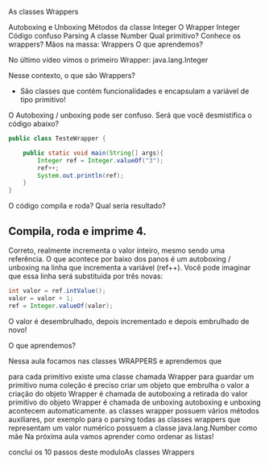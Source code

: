 As classes Wrappers

Autoboxing e Unboxing
Métodos da classe Integer
O Wrapper Integer
Código confuso
Parsing
A classe Number
Qual primitivo?
Conhece os wrappers?
Mãos na massa: Wrappers
O que aprendemos?

No último vídeo vimos o primeiro Wrapper: java.lang.Integer

Nesse contexto, o que são Wrappers?
- São classes que contém funcionalidades e encapsulam a variável de tipo primitivo!

O Autoboxing / unboxing pode ser confuso. Será que você desmistifica o código abaixo?

```java
public class TesteWrapper {

    public static void main(String[] args){
        Integer ref = Integer.valueOf("3");
        ref++;
        System.out.println(ref);
    }
}
```
O código compila e roda? Qual seria resultado?

## Compila, roda e imprime 4.

Correto, realmente incrementa o valor inteiro, mesmo sendo uma referência. O que acontece por baixo dos panos é um autoboxing / unboxing na linha que incrementa a variável (ref++). Você pode imaginar que essa linha será substituída por três novas:

```java
int valor = ref.intValue();
valor = valor + 1;
ref = Integer.valueOf(valor);
```
O valor é desembrulhado, depois incrementado e depois embrulhado de novo!


O que aprendemos?

Nessa aula focamos nas classes WRAPPERS e aprendemos que

para cada primitivo existe uma classe chamada Wrapper
para guardar um primitivo numa coleção é preciso criar um objeto que embrulha o valor
a criação do objeto Wrapper é chamada de autoboxing
a retirada do valor primitivo do objeto Wrapper é chamada de unboxing
autoboxing e unboxing acontecem automaticamente.
as classes wrapper possuem vários métodos auxiliares, por exemplo para o parsing
todas as classes wrappers que representam um valor numérico possuem a classe java.lang.Number como mãe
Na próxima aula vamos aprender como ordenar as listas!

conclui os 10 passos deste moduloAs classes Wrappers 